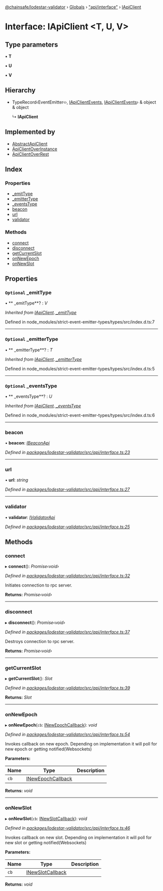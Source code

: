 [@chainsafe/lodestar-validator](../README.md) › [Globals](../globals.md) › ["api/interface"](../modules/_api_interface_.md) › [IApiClient](_api_interface_.iapiclient.md)

# Interface: IApiClient <**T, U, V**>

## Type parameters

▪ **T**

▪ **U**

▪ **V**

## Hierarchy

* TypeRecord‹EventEmitter‹›, [IApiClientEvents](_api_interface_.iapiclientevents.md), [IApiClientEvents](_api_interface_.iapiclientevents.md)› & object & object

  ↳ **IApiClient**

## Implemented by

* [AbstractApiClient](../classes/_api_abstract_.abstractapiclient.md)
* [ApiClientOverInstance](../classes/_api_impl_instance_.apiclientoverinstance.md)
* [ApiClientOverRest](../classes/_api_impl_rest_apiclient_.apiclientoverrest.md)

## Index

### Properties

* [ _emitType](_api_interface_.iapiclient.md#optional--_emittype)
* [ _emitterType](_api_interface_.iapiclient.md#optional--_emittertype)
* [ _eventsType](_api_interface_.iapiclient.md#optional--_eventstype)
* [beacon](_api_interface_.iapiclient.md#beacon)
* [url](_api_interface_.iapiclient.md#url)
* [validator](_api_interface_.iapiclient.md#validator)

### Methods

* [connect](_api_interface_.iapiclient.md#connect)
* [disconnect](_api_interface_.iapiclient.md#disconnect)
* [getCurrentSlot](_api_interface_.iapiclient.md#getcurrentslot)
* [onNewEpoch](_api_interface_.iapiclient.md#onnewepoch)
* [onNewSlot](_api_interface_.iapiclient.md#onnewslot)

## Properties

### `Optional`  _emitType

• ** _emitType**? : *V*

*Inherited from [IApiClient](_api_interface_.iapiclient.md).[ _emitType](_api_interface_.iapiclient.md#optional--_emittype)*

Defined in node_modules/strict-event-emitter-types/types/src/index.d.ts:7

___

### `Optional`  _emitterType

• ** _emitterType**? : *T*

*Inherited from [IApiClient](_api_interface_.iapiclient.md).[ _emitterType](_api_interface_.iapiclient.md#optional--_emittertype)*

Defined in node_modules/strict-event-emitter-types/types/src/index.d.ts:5

___

### `Optional`  _eventsType

• ** _eventsType**? : *U*

*Inherited from [IApiClient](_api_interface_.iapiclient.md).[ _eventsType](_api_interface_.iapiclient.md#optional--_eventstype)*

Defined in node_modules/strict-event-emitter-types/types/src/index.d.ts:6

___

###  beacon

• **beacon**: *[IBeaconApi](_api_interface_beacon_.ibeaconapi.md)*

*Defined in [packages/lodestar-validator/src/api/interface.ts:23](https://github.com/ChainSafe/lodestar/blob/aa20a3bfb/packages/lodestar-validator/src/api/interface.ts#L23)*

___

###  url

• **url**: *string*

*Defined in [packages/lodestar-validator/src/api/interface.ts:27](https://github.com/ChainSafe/lodestar/blob/aa20a3bfb/packages/lodestar-validator/src/api/interface.ts#L27)*

___

###  validator

• **validator**: *[IValidatorApi](_api_interface_validators_.ivalidatorapi.md)*

*Defined in [packages/lodestar-validator/src/api/interface.ts:25](https://github.com/ChainSafe/lodestar/blob/aa20a3bfb/packages/lodestar-validator/src/api/interface.ts#L25)*

## Methods

###  connect

▸ **connect**(): *Promise‹void›*

*Defined in [packages/lodestar-validator/src/api/interface.ts:32](https://github.com/ChainSafe/lodestar/blob/aa20a3bfb/packages/lodestar-validator/src/api/interface.ts#L32)*

Initiates connection to rpc server.

**Returns:** *Promise‹void›*

___

###  disconnect

▸ **disconnect**(): *Promise‹void›*

*Defined in [packages/lodestar-validator/src/api/interface.ts:37](https://github.com/ChainSafe/lodestar/blob/aa20a3bfb/packages/lodestar-validator/src/api/interface.ts#L37)*

Destroys connection to rpc server.

**Returns:** *Promise‹void›*

___

###  getCurrentSlot

▸ **getCurrentSlot**(): *Slot*

*Defined in [packages/lodestar-validator/src/api/interface.ts:39](https://github.com/ChainSafe/lodestar/blob/aa20a3bfb/packages/lodestar-validator/src/api/interface.ts#L39)*

**Returns:** *Slot*

___

###  onNewEpoch

▸ **onNewEpoch**(`cb`: [INewEpochCallback](_api_interface_.inewepochcallback.md)): *void*

*Defined in [packages/lodestar-validator/src/api/interface.ts:54](https://github.com/ChainSafe/lodestar/blob/aa20a3bfb/packages/lodestar-validator/src/api/interface.ts#L54)*

Invokes callback on new epoch.
Depending on implementation it will poll for new epoch or getting notified(Websockets)

**Parameters:**

Name | Type | Description |
------ | ------ | ------ |
`cb` | [INewEpochCallback](_api_interface_.inewepochcallback.md) |   |

**Returns:** *void*

___

###  onNewSlot

▸ **onNewSlot**(`cb`: [INewSlotCallback](_api_interface_.inewslotcallback.md)): *void*

*Defined in [packages/lodestar-validator/src/api/interface.ts:46](https://github.com/ChainSafe/lodestar/blob/aa20a3bfb/packages/lodestar-validator/src/api/interface.ts#L46)*

Invokes callback on new slot.
Depending on implementation it will poll for new slot or getting notified(Websockets)

**Parameters:**

Name | Type | Description |
------ | ------ | ------ |
`cb` | [INewSlotCallback](_api_interface_.inewslotcallback.md) |   |

**Returns:** *void*
